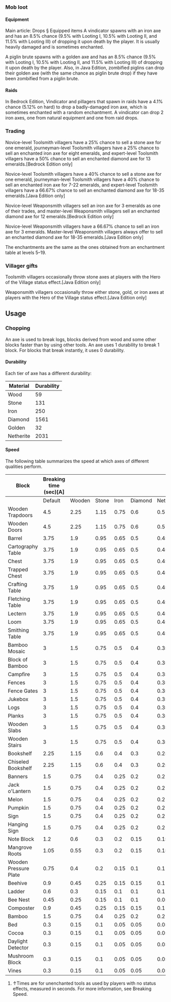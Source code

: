 ### Mob loot
#### Equipment
Main article: Drops § Equipped items
A vindicator spawns with an iron axe and has an 8.5% chance (9.5% with Looting I, 10.5% with Looting II, and 11.5% with Looting III) of dropping it upon death by the player. It is usually heavily damaged and is sometimes enchanted.

A piglin brute spawns with a golden axe and has an 8.5% chance (9.5% with Looting I, 10.5% with Looting II, and 11.5% with Looting III) of dropping it upon death by the player. Also, in Java Edition, zombified piglins can drop their golden axe (with the same chance as piglin brute drop) if they have been zombified from a piglin brute.

#### Raids
In Bedrock Edition, Vindicator and pillagers that spawn in raids have a 4.1% chance (5.12% on hard) to drop a badly-damaged iron axe, which is sometimes enchanted with a random enchantment. A vindicator can drop 2 iron axes, one from natural equipment and one from raid drops.

### Trading
Novice-level Toolsmith villagers have a 25% chance to sell a stone axe for one emerald, journeyman-level Toolsmith villagers have a 25% chance to sell an enchanted iron axe for eight emeralds, and expert-level Toolsmith villagers have a 50% chance to sell an enchanted diamond axe for 13 emeralds.‌[Bedrock Edition  only]

Novice-level Toolsmith villagers have a 40% chance to sell a stone axe for one emerald, journeyman-level Toolsmith villagers have a 40% chance to sell an enchanted iron axe for 7-22 emeralds, and expert-level Toolsmith villagers have a 66.67% chance to sell an enchanted diamond axe for 18-35 emeralds.‌[Java Edition  only]

Novice-level Weaponsmith villagers sell an iron axe for 3 emeralds as one of their trades, and master-level Weaponsmith villagers sell an enchanted diamond axe for 12 emeralds.‌[Bedrock Edition  only]

Novice-level Weaponsmith villagers have a 66.67% chance to sell an iron axe for 3 emeralds. Master-level Weaponsmith villagers always offer to sell an enchanted diamond axe for 18-35 emeralds.‌[Java Edition  only]

The enchantments are the same as the ones obtained from an enchantment table at levels 5–19.

### Villager gifts
Toolsmith villagers occasionally throw stone axes at players with the Hero of the Village status effect.‌[Java Edition  only]

Weaponsmith villagers occasionally throw either stone, gold, or iron axes at players with the Hero of the Village status effect.‌[Java Edition  only]

## Usage
### Chopping
An axe is used to break logs, blocks derived from wood and some other blocks faster than by using other tools. An axe uses 1 durability to break 1 block. For blocks that break instantly, it uses 0 durability.

#### Durability
Each tier of axe has a different durability:

| Material  | Durability |
|-----------|------------|
| Wood      | 59         |
| Stone     | 131        |
| Iron      | 250        |
| Diamond   | 1561       |
| Golden    | 32         |
| Netherite | 2031       |

#### Speed
The following table summarizes the speed at which axes of different qualities perform.

| Block                 | Breaking time (sec)[A] |        |       |      |         |           |        |
|-----------------------|------------------------|--------|-------|------|---------|-----------|--------|
|                       | Default                | Wooden | Stone | Iron | Diamond | Netherite | Golden |
| Wooden Trapdoors      | 4.5                    | 2.25   | 1.15  | 0.75 | 0.6     | 0.5       | 0.4    |
| Wooden Doors          | 4.5                    | 2.25   | 1.15  | 0.75 | 0.6     | 0.5       | 0.4    |
| Barrel                | 3.75                   | 1.9    | 0.95  | 0.65 | 0.5     | 0.45      | 0.35   |
| Cartography Table     | 3.75                   | 1.9    | 0.95  | 0.65 | 0.5     | 0.45      | 0.35   |
| Chest                 | 3.75                   | 1.9    | 0.95  | 0.65 | 0.5     | 0.45      | 0.35   |
| Trapped Chest         | 3.75                   | 1.9    | 0.95  | 0.65 | 0.5     | 0.45      | 0.35   |
| Crafting Table        | 3.75                   | 1.9    | 0.95  | 0.65 | 0.5     | 0.45      | 0.35   |
| Fletching Table       | 3.75                   | 1.9    | 0.95  | 0.65 | 0.5     | 0.45      | 0.35   |
| Lectern               | 3.75                   | 1.9    | 0.95  | 0.65 | 0.5     | 0.45      | 0.35   |
| Loom                  | 3.75                   | 1.9    | 0.95  | 0.65 | 0.5     | 0.45      | 0.35   |
| Smithing Table        | 3.75                   | 1.9    | 0.95  | 0.65 | 0.5     | 0.45      | 0.35   |
| Bamboo Mosaic         | 3                      | 1.5    | 0.75  | 0.5  | 0.4     | 0.35      | 0.25   |
| Block of Bamboo       | 3                      | 1.5    | 0.75  | 0.5  | 0.4     | 0.35      | 0.25   |
| Campfire              | 3                      | 1.5    | 0.75  | 0.5  | 0.4     | 0.35      | 0.25   |
| Fences                | 3                      | 1.5    | 0.75  | 0.5  | 0.4     | 0.35      | 0.25   |
| Fence Gates           | 3                      | 1.5    | 0.75  | 0.5  | 0.4     | 0.35      | 0.25   |
| Jukebox               | 3                      | 1.5    | 0.75  | 0.5  | 0.4     | 0.35      | 0.25   |
| Logs                  | 3                      | 1.5    | 0.75  | 0.5  | 0.4     | 0.35      | 0.25   |
| Planks                | 3                      | 1.5    | 0.75  | 0.5  | 0.4     | 0.35      | 0.25   |
| Wooden Slabs          | 3                      | 1.5    | 0.75  | 0.5  | 0.4     | 0.35      | 0.25   |
| Wooden Stairs         | 3                      | 1.5    | 0.75  | 0.5  | 0.4     | 0.35      | 0.25   |
| Bookshelf             | 2.25                   | 1.15   | 0.6   | 0.4  | 0.3     | 0.25      | 0.2    |
| Chiseled Bookshelf    | 2.25                   | 1.15   | 0.6   | 0.4  | 0.3     | 0.25      | 0.2    |
| Banners               | 1.5                    | 0.75   | 0.4   | 0.25 | 0.2     | 0.2       | 0.15   |
| Jack o'Lantern        | 1.5                    | 0.75   | 0.4   | 0.25 | 0.2     | 0.2       | 0.15   |
| Melon                 | 1.5                    | 0.75   | 0.4   | 0.25 | 0.2     | 0.2       | 0.15   |
| Pumpkin               | 1.5                    | 0.75   | 0.4   | 0.25 | 0.2     | 0.2       | 0.15   |
| Sign                  | 1.5                    | 0.75   | 0.4   | 0.25 | 0.2     | 0.2       | 0.15   |
| Hanging Sign          | 1.5                    | 0.75   | 0.4   | 0.25 | 0.2     | 0.2       | 0.15   |
| Note Block            | 1.2                    | 0.6    | 0.3   | 0.2  | 0.15    | 0.15      | 0.1    |
| Mangrove Roots        | 1.05                   | 0.55   | 0.3   | 0.2  | 0.15    | 0.15      | 0.1    |
| Wooden Pressure Plate | 0.75                   | 0.4    | 0.2   | 0.15 | 0.1     | 0.1       | 0.1    |
| Beehive               | 0.9                    | 0.45   | 0.25  | 0.15 | 0.15    | 0.1       | 0.1    |
| Ladder                | 0.6                    | 0.3    | 0.15  | 0.1  | 0.1     | 0.1       | 0.05   |
| Bee Nest              | 0.45                   | 0.25   | 0.15  | 0.1  | 0.1     | 0.05      | 0.05   |
| Composter             | 0.9                    | 0.45   | 0.25  | 0.15 | 0.15    | 0.1       | 0.1    |
| Bamboo                | 1.5                    | 0.75   | 0.4   | 0.25 | 0.2     | 0.2       | 0.15   |
| Bed                   | 0.3                    | 0.15   | 0.1   | 0.05 | 0.05    | 0.05      | 0.05   |
| Cocoa                 | 0.3                    | 0.15   | 0.1   | 0.05 | 0.05    | 0.05      | 0.05   |
| Daylight Detector     | 0.3                    | 0.15   | 0.1   | 0.05 | 0.05    | 0.05      | 0.05   |
| Mushroom Block        | 0.3                    | 0.15   | 0.1   | 0.05 | 0.05    | 0.05      | 0.05   |
| Vines                 | 0.3                    | 0.15   | 0.1   | 0.05 | 0.05    | 0.05      | 0.05   |

1. ↑Times are for unenchanted tools as used by players with no status effects, measured in seconds. For more information, see Breaking Speed.

